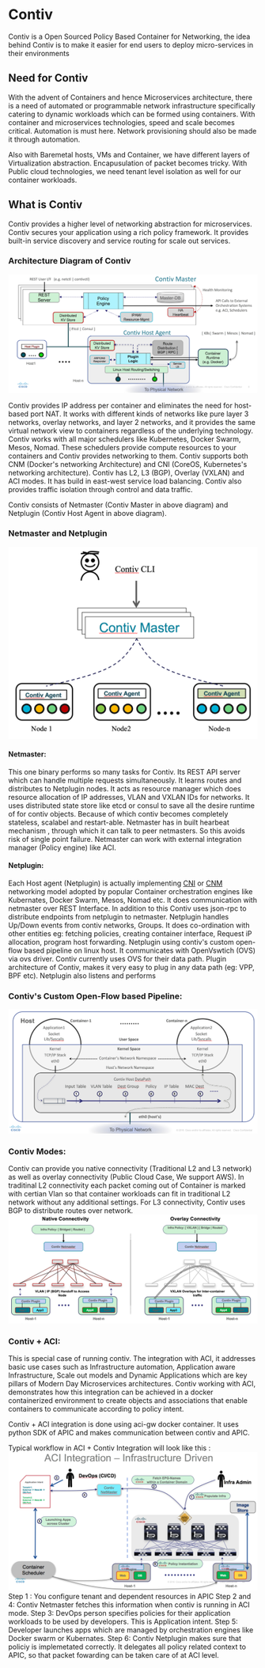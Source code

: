 # Contiv
Contiv is a Open Sourced Policy Based Container for Networking, the idea behind Contiv is to make it easier for end users to deploy micro-services in their environments

## Need for Contiv

With the advent of Containers and hence Microservices architecture, there is a need of automated or programmable network infrastructure specifically catering to dynamic workloads which can be formed using containers. With container and microservices technologies, speed and scale becomes critical. Automation is must here. Network provisioning should also be made it through automation. 

Also with Baremetal hosts, VMs and Container, we have different layers of Virtualization abstraction. Encapusulation of packet becomes tricky. With Public cloud technologies, we need tenant level isolation as well for our container workloads.

## What is Contiv

Contiv provides a higher level of networking abstraction for microservices. Contiv secures your application using a rich policy framework. It provides built-in service discovery and service routing for scale out services.

### Architecture Diagram of Contiv

![](https://github.com/gaurav-dalvi/scripts/blob/master/contiv-related/Contiv-HighLevel-Architecture.png?raw=true)

Contiv provides IP address per container and eliminates the need for host-based port NAT. It works with different kinds of networks like pure layer 3 networks, overlay networks, and layer 2 networks, and it provides the same virtual network view to containers regardless of the underlying technology. Contiv works with all major schedulers like Kubernetes, Docker Swarm, Mesos, Nomad. These schedulers provide compute resources to your containers and Contiv provides networking to them. Contiv supports both CNM (Docker's networking Architecture) and CNI (CoreOS, Kubernetes's networking architecture). Contiv has L2, L3 (BGP), Overlay (VXLAN) and ACI modes. It has build in east-west service load balancing. Contiv also provides traffic isolation through control and data traffic.

Contiv consists of Netmaster (Contiv Master in above diagram) and Netplugin (Contiv Host Agent in above diagram).

### Netmaster and Netplugin

![](https://github.com/gaurav-dalvi/scripts/blob/master/contiv-related/Contiv-Network-Components.png?raw=true)

#### Netmaster:

This one binary performs so many tasks for Contiv. Its REST API server which can handle multiple requests simultaneously. It learns routes and distributes to Netplugin nodes. It acts as resource manager which does resource allocation of IP addresses, VLAN and VXLAN IDs for networks. It uses distributed state store like etcd or consul to save all the desire runtime of for contiv objects. Because of which contiv becomes completely stateless, scalabel and restart-able. Netmaster has in built hearbeat mechanism , through which it can talk to peer netmasters. So this avoids risk of single point failure. Netmaster can work with external integration manager (Policy engine) like ACI.

#### Netplugin:

Each Host agent (Netplugin) is actually implementing [CNI](https://github.com/containernetworking/cni/blob/master/SPEC.md) or [CNM](https://github.com/docker/libnetwork/blob/master/docs/design.md) networking model adopted by popular Container orchestration engines like Kubernates, Docker Swarm, Mesos, Nomad etc. It does communication with netmaster over REST Interface. In addition to this Contiv uses json-rpc to distribute endpoints from netplugin to netmaster. Netplugin handles Up/Down events from contiv networks, Groups. It does co-ordination with other entities eg: fetching policies, creating container interface, Request iP allocation, program host forwarding. Netplugin using contiv's custom open-flow based pipeline on linux host. It communicates with OpenVswtich (OVS) via ovs driver. Contiv currently uses OVS for their data path. Plugin architecture of Contiv, makes it very easy to plug in any data path (eg: VPP, BPF etc). Netplugin also listens and performs 

### Contiv's Custom Open-Flow based Pipeline:

![](https://github.com/gaurav-dalvi/scripts/blob/master/contiv-related/Packet-Pipeline.png?raw=true)

### Contiv Modes:

Contiv can provide you native connectivity (Traditional L2 and L3 network) as well as overlay connectivity (Public Cloud Case, We support AWS). 
In traditinal L2 connectivity each packet coming out of Container is marked with certian Vlan so that container workloads can fit in traditional L2 network without any additional settings. 
For L3 connectivity, Contiv uses BGP to distribute routes over network.
![](https://github.com/gaurav-dalvi/scripts/blob/master/contiv-related/Native-Overlay.png?raw=true)

### Contiv + ACI: 

This is special case of running contiv. 
The integration with ACI, it addresses basic use cases such as Infrastructure automation, Application aware Infrastructure, Scale out models and Dynamic Applications which are key pillars of Modern Day Microservices architectures. Contiv working with ACI, demonstrates how this integration can be achieved in a docker containerized environment to create objects and associations that enable containers to communicate according to policy intent.

Contiv + ACI integration is done using aci-gw docker container. It uses python SDK of APIC and makes communication between contiv and APIC.

Typical workflow in ACI + Contiv Integration will look like this :
![](https://github.com/gaurav-dalvi/scripts/blob/master/contiv-related/aci-integration.png?raw=true)
Step 1 : You configure tenant and dependent resources in APIC
Step 2 and 4: Contiv Netmaster fetches this information when contiv is running in ACI mode. 
Step 3: DevOps person specifies policies for their application workloads to be used by developers. This is Application intent. 
Step 5: Developer launches apps which are managed by orchestration engines like Docker swarm or Kubernates.
Step 6: Contiv Netplugin makes sure that policiy is implemetated correctly. It delegates all policy related context to APIC, so that packet fowarding can be taken care of at ACI level.
